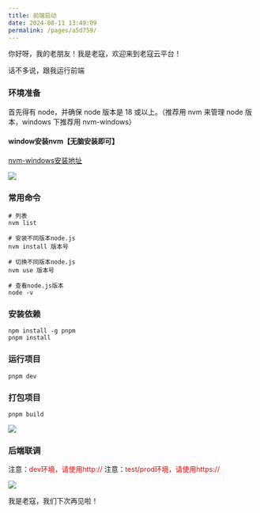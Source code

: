 ```yaml
---
title: 前端启动
date: 2024-08-11 13:49:09
permalink: /pages/a5d759/
---
```


你好呀，我的老朋友！我是老寇，欢迎来到老寇云平台！

话不多说，跟我运行前端

### 环境准备

首先得有 node，并确保 node 版本是 18 或以上。（推荐用 nvm 来管理 node 版本，windows 下推荐用 nvm-windows）

#### window安装nvm【无脑安装即可】

[nvm-windows安装地址](https://github.com/coreybutler/nvm-windows)

<img src="/img/前端启动/img.png"/>

### 常用命令

```shell
# 列表
nvm list

# 安装不同版本node.js
nvm install 版本号

# 切换不同版本node.js
nvm use 版本号

# 查看node.js版本
node -v
```

### 安装依赖

```shell
npm install -g pnpm
pnpm install
```

### 运行项目

```shell
pnpm dev
```

### 打包项目
```shell
pnpm build
```

<img src="/img/前端启动/img_1.png"/>

### 后端联调

注意：<font color="red">dev环境，请使用http://</font>
注意：<font color="red">test/prod环境，请使用https://</font>

<img src="/img/前端启动/img_2.png"/>

我是老寇，我们下次再见啦！
